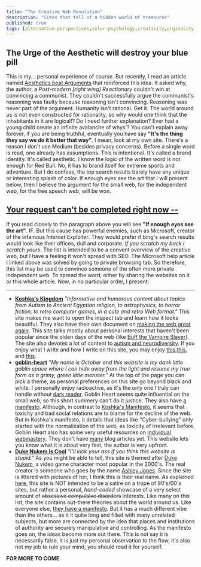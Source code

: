 ```yaml
---
title: "The Creative Web Revolution"
description: "Sites that tell of a hidden world of treasures"
published: true
tags: [alternative-perspectives,color-psychology,creativity,orginality,small-web]
---
```

## The Urge of the Aesthetic will destroy your blue pill
This is my... personal experience of course. But recently, I read an article named [Aesthetics beat Arguments](https://copybookcourt.substack.com/p/aesthetics-beat-arguments) that reinforced this idea. It asked why, the author, a *Post-modern [right wing] Reactionary* couldn't win at convincing a communist. They couldn't successfully argue the communist's reasoning was faulty because reasoning isn't convincing. Reasoning was never part of the argument. Humanity isn't rational. Get it. The world around us is not even constructed for rationality, so why would one think that the inhabitants in it are logical!? Do I need further explanation? Ever had a young child create an infinite avalanche of whys'? You can't explain away forever, if you are being truthful, eventually you have say **"It's the thing they say we do it better that way"**. I mean, look at my own site. There's a reason I don't use Medium (besides privacy concerns). Before a single word is read, one already has assumptions. This is intentional. It's called a brand identity. It's called aesthetic. I know the logic of the written word is not enough for Red Bull. No, it has to brand itself for extreme sports and adventure. But I do confess, the top search results barely have any unique or interesting splash of color. If enough eyes see the art that I will present below, then I believe the argument for the small web, for the independent web, for the free speech web, will be won.
## [Your request can't be completed right now --](https://answers.microsoft.com/en-us/outlook_com/forum/all/your-request-cant-be-completed-right-now-how-fix/93de6756-f95b-4cc3-9c8f-bd1f6979ddd3)
If you read closely to the paragraph above you will see **"If enough eyes see the art"**. IF. But this cause has powerful enemies, such as Microsoft, creator of the infamous *Internet Exploiter*. They would prefer if bing's search results would look like their offices, dull and corporate. *If you scratch my back I scratch yours*. The list is intended to be a convent overview of the creative web, but I have a feeling it won't spread with SEO. The Microsoft help article I linked above was solved by going to private browsing tab. So therefore, this list may be used to convince someone of the often more private independent web. To spread the word, either by sharing the websites on it or this whole article. Now, in no particular order, I present:
* * *
- **[Koshka's Kingdom](https://koshka.love/)** *"Informative and humorous content about topics from Autism to Ancient Egyptian religion, to astrophysics, to horror fiction, to retro computer games, in a cute and retro Web format."* This site makes me want to open the inspect tab and learn how it looks beautiful. They also have their own document on [making the web great again](https://koshka.love/mwwwga.html). This site talks mostly about personal interests that haven't been popular since the olden days of the web (like [Buff the Vampire Slayer](https://koshka.love/television/buffy.html)). The site also devotes a lot of content to [autism and neurodiversity](https://koshka.love/autism/). If you enjoy what I write and how I write on this site, you may enjoy [this](https://koshka.love/babel/normiefication),[this](https://koshka.love/babel/comedic-observations.html), and [this](https://koshka.love/babel/devils-advocate-1984.html).
- **[goblin-heart](https://goblin-heart.net/)** *"My name is October and this website is my dank little goblin space where I can hide away from the light and resume my true form as a grimy, green little monster."* At the top of the page you can pick a theme, as personal preferences on this site go beyond black and white. I personally enjoy radioactive, as it's the only one I truly can handle without [dark reader](https://darkreader.org/). Goblin Heart seems quite influential on the small web, so this short summery can't do it justice. They also have [a manifesto](https://goblin-heart.net/sadgrl/cyberspace/internet-manifesto). Although, in contrast to [Koshka's Manifesto](https://koshka.love/mwwwga.html), it seems that toxicity and bad social relations are to blame for the decline of the web. But in Koshka's manifesto, it details that ideas like "Cyber-bullying" only started with the normalization of the web, as toxicity of irrelevant before. Goblin Heart also has some very useful resources on [individual webmastery](https://goblin-heart.net/sadgrl/webmastery/). They don't have [many](https://goblin-heart.net/blog/060224) blog articles yet. This website lets you know what it is about very fast, the author is very upfront.
- **[Duke Nukem Is Cool](https://dukenukemis.cool/)** *"I'll kick your ass if you think this website is stupid."* As you might be able to tell, this site is themed after [Duke Nukem](https://en.wikipedia.org/wiki/Duke_Nukem), a video game character most popular in the 2000's. The real creator is someone who goes by the name [Ashley Jones](https://dukenukemis.cool/about-me/). Since the site is littered with pictures of her, I think this is their real name. As explained [here](https://dukenukemis.cool/my-convictions/), this site is NOT intended to be a satire on a trope of 90's/00's sites, but rather a personal, *hand-coded* showcase of a very select amount of ~~obsessive compulsive disorders~~  interests. Like many on this list, the site contains out-there theories about the world around us. Like everyone else, [they have a manifesto](https://dukenukemis.cool/manifesto/). But it has a much different vibe than the others... as it it quite long and filled with many unrelated subjects, but more are connected by the idea that places and institutions of authority are securely manipulative and controlling. As the manifesto goes on, the ideas become more out there. This is not say it is necessarily false, it is just my personal observation to the flow, it's also not my job to rule your mind, you should read it for yourself.

**FOR MORE TO COME**
